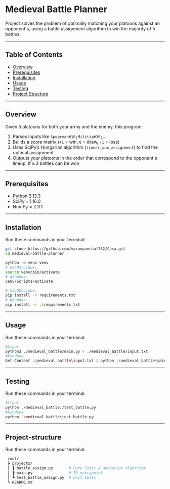 # Medieval Battle Planner

Project solves the problem of optimally matching your platoons against an opponent's, using a battle assignment algorithm to win the majority of 5 battles.

---

## Table of Contents

- [Overview](#overview)    
- [Prerequisites](#prerequisites)  
- [Installation](#installation)  
- [Usage](#usage)  
- [Testing](#testing)  
- [Project Structure](#project-structure) 

---

## Overview

Given 5 platoons for both your army and the enemy, this program:

1. Parses inputs like `Spearmen#10;Militia#30;…`
2. Builds a score matrix (`+1` = win, `0` = draw, `-1` = loss)
3. Uses SciPy’s Hungarian algorithm (`linear_sum_assignment`) to find the optimal assignment
4. Outputs your platoons in the order that correspond to the opponent's lineup, if ≥ 3 battles can be won

---

## Prerequisites

- Python 3.13.3  
- SciPy = 1.16.0   
- NumPy = 2.3.1 

---

## Installation

Run these commands in your terminal:

```bash
git clone https://github.com/varunpanchal752/Casa.git
cd medieval-battle-planner

python -m venv venv
# macOS/Linux:
source venv/bin/activate
# Windows:
venv\Scripts\activate

# macOS/Linux:
pip install -r requirements.txt
# Windows:
pip install -r .\requirements.txt
```

---

## Usage

Run these commands in your terminal:

```bash
#Linux
python3 ./medieval_battle/main.py < ./medieval_battle/input.txt
#Windows
Get-Content .\medieval_battle\input.txt | python .\medieval_battle\main.py
```

---

## Testing

Run these commands in your terminal:

```bash
#Linux
python ./medieval_battle./test_battle.py
#Windows
python .\medieval_battle\test_battle.py
```

---

## Project-structure

Run these commands in your terminal:

```bash
 root/
 ┣ projects/
 ┃ ┣ battle_assign.py       # Core logic & Hungarian algorithm
 ┃ ┣ main.py                # IO entrypoint
 ┃ ┗ test_battle_assign.py  # Unit tests
 ┗ README.md
```